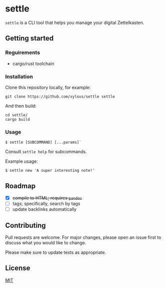 # settle

`settle` is a CLI tool that helps you manage your digital Zettelkasten.

## Getting started

### Reguirements

* cargo/rust toolchain

### Installation

Clone this repository locally, for example:

```
git clone https://github.com/xylous/settle settle
```

And then build:

```
cd settle/
cargo build
```

### Usage

```
$ settle [SUBCOMMAND] [...params]`
```

Consult `settle help` for subcommands.

Example usage:

```
$ settle new 'A super interesting note!'
```

## Roadmap

- [x] ~~compile to HTML; requires `pandoc`~~
- [ ] tags; specifically, search by tags
- [ ] update backlinks automatically

## Contributing

Pull requests are welcome. For major changes, please open an issue first to
discuss what you would like to change.

Please make sure to update tests as appropriate.

## License

[MIT](LICENSE)
